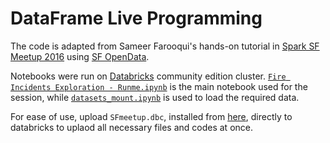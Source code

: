 # DataFrame Live Programming

The code is adapted from Sameer Farooqui's hands-on tutorial in [Spark SF Meetup 2016](https://www.youtube.com/watch?v=K14plpZgy_c&t=1083s) using [SF OpenData](https://data.sfgov.org/).  

Notebooks were run on [Databricks](https://community.cloud.databricks.com) community edition cluster. [`Fire Incidents Exploration - Runme.ipynb`](https://github.com/nwihardjo/COMP4651-Cloud-Computing-and-Big-Data-Systems/blob/master/DataFrame-live/Fire%20Incidents%20Exploration%20-%20RunMe.ipynb) is the main notebook used for the session, while [`datasets_mount.ipynb`](https://github.com/nwihardjo/COMP4651-Cloud-Computing-and-Big-Data-Systems/blob/master/DataFrame-live/datasets_mount.ipynb) is used to load the required data.

For ease of use, upload `SFmeetup.dbc`, installed from [here](https://bit.ly/sfopenlabs), directly to databricks to uplaod all necessary files and codes at once.
